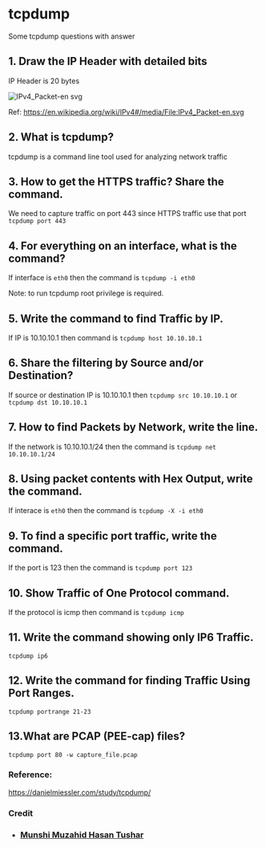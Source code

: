<!-- @format -->

# tcpdump

Some tcpdump questions with answer

## 1. Draw the IP Header with detailed bits

IP Header is 20 bytes

![IPv4_Packet-en svg](https://user-images.githubusercontent.com/36810834/153740999-03eb3c3a-3b8f-4bb1-96c0-42994485febc.png)

Ref:
https://en.wikipedia.org/wiki/IPv4#/media/File:IPv4_Packet-en.svg

## 2. What is tcpdump?

tcpdump is a command line tool used for analyzing network traffic

## 3. How to get the HTTPS traffic? Share the command.

We need to capture traffic on port 443 since HTTPS traffic use that port
`tcpdump port 443`

## 4. For everything on an interface, what is the command?

If interface is `eth0` then the command is
`tcpdump -i eth0`

Note: to run tcpdump root privilege is required.

## 5. Write the command to find Traffic by IP.

If IP is 10.10.10.1 then command is
`tcpdump host 10.10.10.1`

## 6. Share the filtering by Source and/or Destination?

If source or destination IP is 10.10.10.1 then
`tcpdump src 10.10.10.1`
or
`tcpdump dst 10.10.10.1`

## 7. How to find Packets by Network, write the line.

If the network is 10.10.10.1/24 then the command is
`tcpdump net 10.10.10.1/24`

## 8. Using packet contents with Hex Output, write the command.

If interace is `eth0` then the command is
`tcpdump -X -i eth0`

## 9. To find a specific port traffic, write the command.

If the port is 123 then the command is
`tcpdump port 123`

## 10. Show Traffic of One Protocol command.

If the protocol is icmp then command is
`tcpdump icmp`

## 11. Write the command showing only IP6 Traffic.

`tcpdump ip6`

## 12. Write the command for finding Traffic Using Port Ranges.

    tcpdump portrange 21-23

## 13.What are PCAP (PEE-cap) files?

    tcpdump port 80 -w capture_file.pcap

### Reference:

https://danielmiessler.com/study/tcpdump/

### Credit

- ### [Munshi Muzahid Hasan Tushar](https://github.com/muzahid-c/tcpdump-QA)
